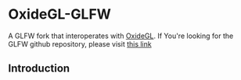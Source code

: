 # OxideGL-GLFW

A GLFW fork that interoperates with [OxideGL](https://github.com/The-Minecraft-Scientist/oxidegl). If You're looking for the GLFW github repository, please visit [this link](https://github.com/glfw/glfw)

## Introduction

